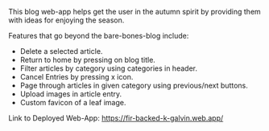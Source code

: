 This blog web-app helps get the user in the autumn spirit by providing them with ideas for enjoying the season.

Features that go beyond the bare-bones-blog include:

- Delete a selected article.
- Return to home by pressing on blog title.
- Filter articles by category using categories in header.
- Cancel Entries by pressing x icon.
- Page through articles in given category using previous/next buttons.
- Upload images in article entry.
- Custom favicon of a leaf image.

Link to Deployed Web-App:
https://fir-backed-k-galvin.web.app/
